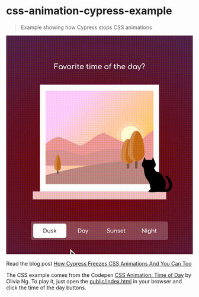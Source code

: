 # css-animation-cypress-example

> Example showing how Cypress stops CSS animations

![CSS animation](./images/day-sunset.gif)

Read the blog post [How Cypress Freezes CSS Animations And You Can Too](https://glebbahmutov.com/blog/css-animations/)

The CSS example comes from the Codepen [CSS Animation: Time of Day](https://codepen.io/oliviale/pen/ELPvLM) by Olivia Ng. To play it, just open the [public/index.html](./public/index.html) in your browser and click the time of the day buttons.
